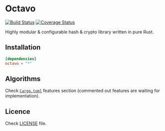 # Octavo

[![Build Status](https://travis-ci.org/hauleth/octavo.svg)](https://travis-ci.org/hauleth/octavo)
[![Coverage Status](https://coveralls.io/repos/hauleth/octavo/badge.svg?branch=master&service=github)](https://coveralls.io/github/hauleth/octavo?branch=master)

Highly modular & configurable hash & crypto library written in pure Rust.

## Installation

```toml
[dependencies]
octavo = "*"
```

## Algorithms

Check [`Cargo.toml`](Cargo.toml) features section (commented out features are
waiting for implementation).

## Licence

Check [LICENSE](LICENSE) file.
